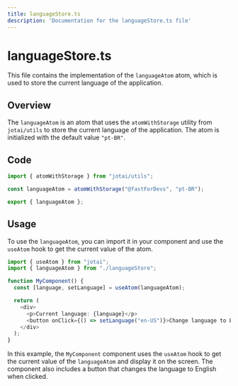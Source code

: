 ```yaml
---
title: languageStore.ts
description: 'Documentation for the languageStore.ts file'
---
```

# languageStore.ts

This file contains the implementation of the `languageAtom` atom, which is used to store the current language of the application.

## Overview

The `languageAtom` is an atom that uses the `atomWithStorage` utility from `jotai/utils` to store the current language of the application. The atom is initialized with the default value `"pt-BR"`.

## Code

```typescript
import { atomWithStorage } from "jotai/utils";

const languageAtom = atomWithStorage("@fastForDevs", "pt-BR");

export { languageAtom };
```

## Usage

To use the `languageAtom`, you can import it in your component and use the `useAtom` hook to get the current value of the atom.

```typescript
import { useAtom } from "jotai";
import { languageAtom } from "./languageStore";

function MyComponent() {
  const [language, setLanguage] = useAtom(languageAtom);

  return (
    <div>
      <p>Current language: {language}</p>
      <button onClick={() => setLanguage("en-US")}>Change language to English</button>
    </div>
  );
}
```

In this example, the `MyComponent` component uses the `useAtom` hook to get the current value of the `languageAtom` and display it on the screen. The component also includes a button that changes the language to English when clicked.